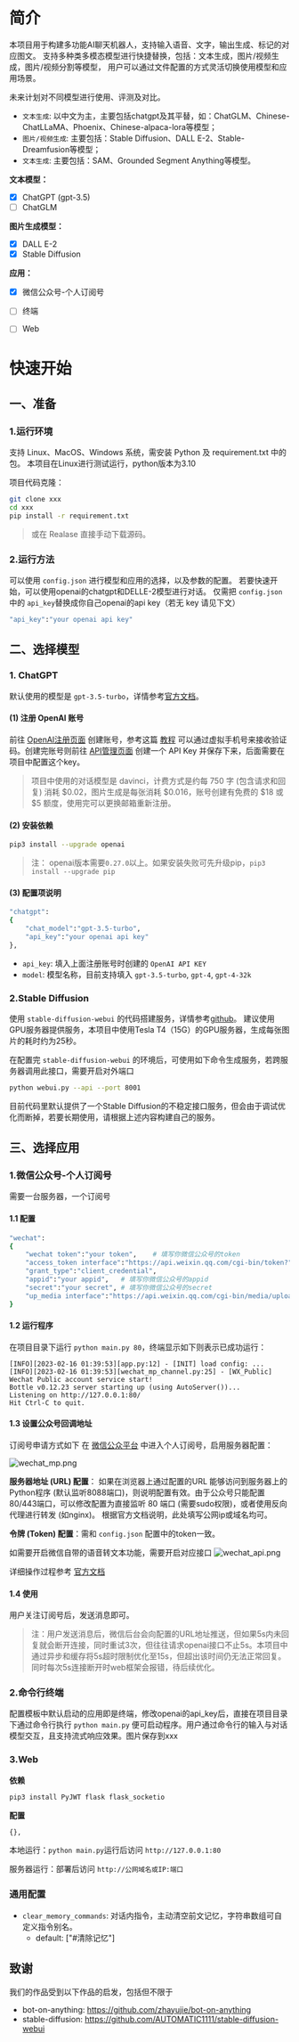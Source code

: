 # 简介

本项目用于构建多功能AI聊天机器人，支持输入语音、文字，输出生成、标记的对应图文。
支持多种类多模态模型进行快捷替换，包括：文本生成，图片/视频生成，图片/视频分割等模型，
用户可以通过文件配置的方式灵活切换使用模型和应用场景。

未来计划对不同模型进行使用、评测及对比。
+ `文本生成`: 以中文为主，主要包括chatgpt及其平替，如：ChatGLM、Chinese-ChatLLaMA、Phoenix、Chinese-alpaca-lora等模型；
+ `图片/视频生成`: 主要包括：Stable Diffusion、DALL E-2、Stable-Dreamfusion等模型；
+ `文本生成`: 主要包括：SAM、Grounded Segment Anything等模型。


**文本模型：**

 - [x] ChatGPT (gpt-3.5)
 - [ ] ChatGLM

**图片生成模型：**

 - [x] DALL E-2
 - [x] Stable Diffusion
 
**应用：**

 - [x] 微信公众号-个人订阅号
 - [ ] 终端
 - [ ] Web


# 快速开始

## 一、准备

### 1.运行环境

支持 Linux、MacOS、Windows 系统，需安装 Python 及 requirement.txt 中的包。
本项目在Linux进行测试运行，python版本为3.10

项目代码克隆：

```bash
git clone xxx
cd xxx
pip install -r requirement.txt
```
> 或在 Realase 直接手动下载源码。

### 2.运行方法

可以使用 `config.json` 进行模型和应用的选择，以及参数的配置。
若要快速开始，可以使用openai的chatgpt和DELLE-2模型进行对话。
仅需把 `config.json` 中的 `api_key`替换成你自己openai的api key（若无 key 请见下文）

```bash
"api_key":"your openai api key"
```

## 二、选择模型

### 1. ChatGPT

默认使用的模型是 `gpt-3.5-turbo`，详情参考[官方文档](https://platform.openai.com/docs/guides/chat)。

#### (1) 注册 OpenAI 账号

前往 [OpenAI注册页面](https://beta.openai.com/signup) 创建账号，参考这篇 [教程](https://www.cnblogs.com/damugua/p/16969508.html) 可以通过虚拟手机号来接收验证码。创建完账号则前往 [API管理页面](https://beta.openai.com/account/api-keys) 创建一个 API Key 并保存下来，后面需要在项目中配置这个key。

> 项目中使用的对话模型是 davinci，计费方式是约每 750 字 (包含请求和回复) 消耗 $0.02，图片生成是每张消耗 $0.016，账号创建有免费的 $18 或 $5 额度，使用完可以更换邮箱重新注册。

#### (2) 安装依赖

```bash
pip3 install --upgrade openai
```
> 注： openai版本需要`0.27.0`以上。如果安装失败可先升级pip，`pip3 install --upgrade pip`


#### (3) 配置项说明

```bash
"chatgpt":
{
    "chat_model":"gpt-3.5-turbo",
    "api_key":"your openai api key"
},
```
 + `api_key`: 填入上面注册账号时创建的 `OpenAI API KEY`
 + `model`: 模型名称，目前支持填入 `gpt-3.5-turbo`, `gpt-4`, `gpt-4-32k` 

### 2.Stable Diffusion

使用 `stable-diffusion-webui` 的代码搭建服务，详情参考[github](https://github.com/AUTOMATIC1111/stable-diffusion-webui)。
建议使用GPU服务器提供服务，本项目中使用Tesla T4（15G）的GPU服务器，生成每张图片的耗时约为25秒。

在配置完 `stable-diffusion-webui` 的环境后，可使用如下命令生成服务，若跨服务器调用此接口，需要开启对外端口
```bash
python webui.py --api --port 8001
```

目前代码里默认提供了一个Stable Diffusion的不稳定接口服务，但会由于调试优化而断掉，若要长期使用，请根据上述内容构建自己的服务。

## 三、选择应用

### 1.微信公众号-个人订阅号

需要一台服务器，一个订阅号

#### 1.1 配置

```bash
"wechat":
{
    "wechat token":"your token",    # 填写你微信公众号的token
    "access_token interface":"https://api.weixin.qq.com/cgi-bin/token?",
    "grant_type":"client_credential",
    "appid":"your appid",   # 填写你微信公众号的appid
    "secret":"your secret", # 填写你微信公众号的secret
    "up_media interface":"https://api.weixin.qq.com/cgi-bin/media/upload?"
}
```

#### 1.2 运行程序

在项目目录下运行 `python main.py 80`，终端显示如下则表示已成功运行：

```
[INFO][2023-02-16 01:39:53][app.py:12] - [INIT] load config: ...
[INFO][2023-02-16 01:39:53][wechat_mp_channel.py:25] - [WX_Public] Wechat Public account service start!
Bottle v0.12.23 server starting up (using AutoServer())...
Listening on http://127.0.0.1:80/
Hit Ctrl-C to quit.
```

#### 1.3 设置公众号回调地址
订阅号申请方式如下
在 [微信公众平台](https://mp.weixin.qq.com/) 中进入个人订阅号，启用服务器配置：

![wechat_mp.png](images/wechat_mp.png)

**服务器地址 (URL) 配置**： 如果在浏览器上通过配置的URL 能够访问到服务器上的Python程序 (默认监听8088端口)，则说明配置有效。由于公众号只能配置 80/443端口，可以修改配置为直接监听 80 端口 (需要sudo权限)，或者使用反向代理进行转发 (如nginx)。 根据官方文档说明，此处填写公网ip或域名均可。

**令牌 (Token) 配置**：需和 `config.json` 配置中的token一致。

如需要开启微信自带的语音转文本功能，需要开启对应接口
![wechat_api.png](images/wechat_api.png)

详细操作过程参考 [官方文档](https://developers.weixin.qq.com/doc/offiaccount/Getting_Started/Getting_Started_Guide.html)

#### 1.4 使用

用户关注订阅号后，发送消息即可。

> 注：用户发送消息后，微信后台会向配置的URL地址推送，但如果5s内未回复就会断开连接，同时重试3次，但往往请求openai接口不止5s。本项目中通过异步和缓存将5s超时限制优化至15s，但超出该时间仍无法正常回复。 同时每次5s连接断开时web框架会报错，待后续优化。

### 2.命令行终端

配置模板中默认启动的应用即是终端，修改openai的api_key后，直接在项目目录下通过命令行执行 `python main.py` 
便可启动程序。用户通过命令行的输入与对话模型交互，且支持流式响应效果。图片保存到xxx

### 3.Web

**依赖**

```bash
pip3 install PyJWT flask flask_socketio
```

**配置**

```bash
{},
```

本地运行：`python main.py`运行后访问 `http://127.0.0.1:80`

服务器运行：部署后访问 `http://公网域名或IP:端口`

### 通用配置

+ `clear_memory_commands`: 对话内指令，主动清空前文记忆，字符串数组可自定义指令别名。
  + default: ["#清除记忆"]

## 致谢

我们的作品受到以下作品的启发，包括但不限于

- bot-on-anything: https://github.com/zhayujie/bot-on-anything
- stable-diffusion: https://github.com/AUTOMATIC1111/stable-diffusion-webui

